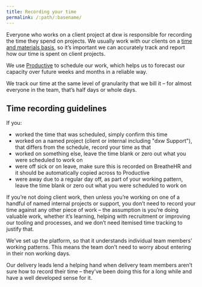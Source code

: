 ```yaml
---
title: Recording your time
permalink: /:path/:basename/
---
```


Everyone who works on a client project at dxw is responsible for recording the
time they spend on projects. We usually work with our clients on a
[time and materials basis](https://www.gov.uk/guidance/how-to-pay-for-digital-outcomes-and-specialists-services#time-and-materials),
so it’s important we can accurately track and report how our time is spent on
client projects.

We use [Productive](https://app.productive.com/) to schedule our work, which
helps us to forecast our capacity over future weeks and months in a reliable
way.

We track our time at the same level of granularity that we bill it – for almost
everyone in the team, that’s half days or whole days.

## Time recording guidelines

If you:

- worked the time that was scheduled, simply confirm this time
- worked on a named project (client or internal including "dxw Support"),
  that differs from the schedule, record your time as that
- worked on something else, leave the time blank or zero out what you
  were scheduled to work on
- were off sick or on leave, make sure this is recorded on BreatheHR and
  it should be automatically copied across to Productive
- were away due to a regular day off, as part of your working pattern,
  leave the time blank or zero out what you were scheduled to work on

If you’re not doing client work, then unless you’re working on one of a handful
of named internal projects or support, you don’t need to record your time
against any other piece of work – the assumption is you’re doing valuable work,
whether it’s learning, helping with recruitment or improving our tooling and
processes, and we don’t need itemised time tracking to justify that.

We’ve set up the platform, so that it understands individual team members’
working patterns. This means the team don’t need to worry about entering in
their non working days.

Our delivery leads lend a helping hand when delivery team members aren’t sure
how to record their time – they’ve been doing this for a long while and have a
well developed sense for it.
